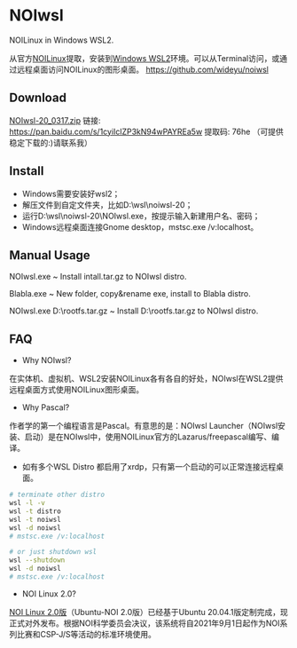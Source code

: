 # NOIwsl

NOILinux in Windows WSL2.

从官方[NOILinux](https://www.noi.cn/gynoi/jsgz/2021-07-16/732450.shtml)提取，安装到[Windows WSL2](https://docs.microsoft.com/windows/wsl/install)环境。可以从Terminal访问，或通过远程桌面访问NOILinux的图形桌面。
https://github.com/wideyu/noiwsl

## Download
[NOIwsl-20_0317.zip](https://pan.baidu.com/s/1cyiIclZP3kN94wPAYREa5w) 链接: https://pan.baidu.com/s/1cyiIclZP3kN94wPAYREa5w 提取码: 76he （可提供稳定下载的:)请联系我）

## Install
* Windows需要安装好wsl2；
* 解压文件到自定文件夹，比如D:\wsl\noiwsl-20；
* 运行D:\wsl\noiwsl-20\NOIwsl.exe，按提示输入新建用户名、密码；
* Windows远程桌面连接Gnome desktop，mstsc.exe /v:localhost。

## Manual Usage
NOIwsl.exe ~ Install intall.tar.gz to NOIwsl distro.

Blabla.exe ~ New folder, copy&rename exe, install to Blabla distro.

NOIwsl.exe D:\rootfs.tar.gz ~ Install D:\rootfs.tar.gz to NOIwsl distro.

## FAQ
* Why NOIwsl?

在实体机、虚拟机、WSL2安装NOILinux各有各自的好处，NOIwsl在WSL2提供远程桌面方式使用NOILinux图形桌面。

* Why Pascal?

作者学的第一个编程语言是Pascal。有意思的是：NOIwsl Launcher（NOIwsl安装、启动）是在NOIwsl中，使用NOILinux官方的Lazarus/freepascal编写、编译。

* 如有多个WSL Distro 都启用了xrdp，只有第一个启动的可以正常连接远程桌面。
```bash
# terminate other distro
wsl -l -v
wsl -t distro
wsl -t noiwsl
wsl -d noiwsl
# mstsc.exe /v:localhost

# or just shutdown wsl
wsl --shutdown
wsl -d noiwsl
# mstsc.exe /v:localhost
```

* NOI Linux 2.0?

[NOI Linux 2.0版](https://www.noi.cn/gynoi/jsgz/2021-07-16/732450.shtml)（Ubuntu-NOI 2.0版）已经基于Ubuntu 20.04.1版定制完成，现正式对外发布。根据NOI科学委员会决议，该系统将自2021年9月1日起作为NOI系列比赛和CSP-J/S等活动的标准环境使用。
